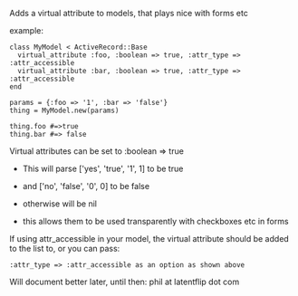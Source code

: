 Adds a virtual attribute to models, that plays nice with forms etc


example:

    class MyModel < ActiveRecord::Base
      virtual_attribute :foo, :boolean => true, :attr_type => :attr_accessible
      virtual_attribute :bar, :boolean => true, :attr_type => :attr_accessible
    end

    params = {:foo => '1', :bar => 'false'}
    thing = MyModel.new(params)
  
    thing.foo #=>true
    thing.bar #=> false


Virtual attributes can be set to :boolean => true
  - This will parse ['yes', 'true', '1', 1] to be true
  - and ['no', 'false', '0', 0] to be false
  - otherwise will be nil
  
  - this allows them to be used transparently with checkboxes etc in forms

If using attr_accessible in your model, the virtual attribute should be added to the list to, or you can pass:

    :attr_type => :attr_accessible as an option as shown above

Will document better later, until then:
  phil at latentflip dot com


